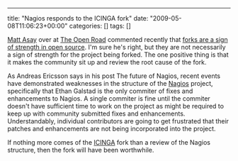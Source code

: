 ---
title: "Nagios responds to the ICINGA fork"
date: "2009-05-08T11:06:23+00:00"
categories: []
tags: []

<a href="http://www.cnet.com/profile/Matt+Asay/">Matt Asay</a> over at <a href="http://news.cnet.com/openroad/">The Open Road</a> commented recently that <a href="http://news.cnet.com/8301-13505_3-10234275-16.html?tag=mncol;title">forks are a sign of strength in open source</a>. I'm sure he's right, but they are not necessarily a sign of strength for the project being forked. The one positive thing is that it makes the community sit up and review the root cause of the fork.

As Andreas Ericsson says in his post The future of Nagios, recent events have demonstrated weaknesses in the structure of the <a href="http://www.nagios.org/">Nagios</a> project, specifically that Ethan Galstad is the only commiter of fixes and enhancements to Nagios. A single commiter is fine until the commiter doesn't have sufficient time to work on the project as might be required to keep up with community submitted fixes and enhancements. Understandably, individual contributors are going to get frustrated that their patches and enhancements are not being incorporated into the project.

If nothing more comes of the <a href="http://www.icinga.org/">ICINGA</a> fork than a review of the Nagios structure, then the fork will have been worthwhile.

